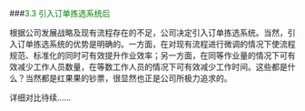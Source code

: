 ###<font color = "green">3.3 引入订单拣选系统后</font>

根据公司发展战略及现有流程存在的不足，公司决定引入订单拣选系统。当然，引入订单拣选系统的优势是明确的。一方面，在对现有流程进行微调的情况下使流程规范、标准化的同时可有效提升作业效率；另一方面，在同等作业量的情况下可有效减少工作人员数量，在等数工作人员的情况下可有效减少工作时间。这些都是什么？当然都是红果果的钞票，很显然也正是公司所极力追求的。

详细对比待续……